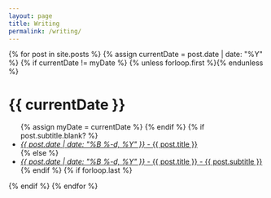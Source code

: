```yaml
---
layout: page
title: Writing
permalink: /writing/
---
```

<div class="archive">

   {% for post in site.posts %}
       {% assign currentDate = post.date | date: "%Y" %}
       {% if currentDate != myDate %}
           {% unless forloop.first %}</ul>{% endunless %}
           <h1>{{ currentDate }}</h1>
           <ul>
           {% assign myDate = currentDate %}
       {% endif %}
       {% if post.subtitle.blank? %}
              <li><a href="{{ post.url }}"><span><i>{{ post.date | date: "%B %-d, %Y" }}</i></span> - {{ post.title }}</a></li>
       {% else %}
              <li><a href="{{ post.url }}"><span><i>{{ post.date | date: "%B %-d, %Y" }}</i></span> - {{ post.title }} - {{ post.subtitle }}</a></li>
       {% endif %}
       {% if forloop.last %}</ul>{% endif %}
   {% endfor %}

</div>